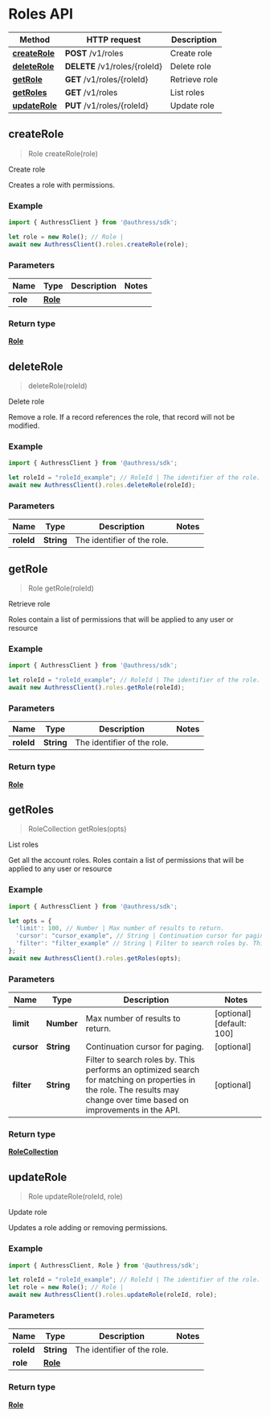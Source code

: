 # Roles API


Method | HTTP request | Description
------------- | ------------- | -------------
[**createRole**](RolesApi.md#createRole) | **POST** /v1/roles | Create role
[**deleteRole**](RolesApi.md#deleteRole) | **DELETE** /v1/roles/{roleId} | Delete role
[**getRole**](RolesApi.md#getRole) | **GET** /v1/roles/{roleId} | Retrieve role
[**getRoles**](RolesApi.md#getRoles) | **GET** /v1/roles | List roles
[**updateRole**](RolesApi.md#updateRole) | **PUT** /v1/roles/{roleId} | Update role



## createRole

> Role createRole(role)

Create role

Creates a role with permissions.

### Example

```javascript
import { AuthressClient } from '@authress/sdk';

let role = new Role(); // Role | 
await new AuthressClient().roles.createRole(role);
```

### Parameters


Name | Type | Description  | Notes
------------- | ------------- | ------------- | -------------
 **role** | [**Role**](Role.md)|  | 

### Return type

[**Role**](Role.md)


## deleteRole

> deleteRole(roleId)

Delete role

Remove a role. If a record references the role, that record will not be modified.

### Example

```javascript
import { AuthressClient } from '@authress/sdk';

let roleId = "roleId_example"; // RoleId | The identifier of the role.
await new AuthressClient().roles.deleteRole(roleId);
```

### Parameters


Name | Type | Description  | Notes
------------- | ------------- | ------------- | -------------
 **roleId** | **String**| The identifier of the role. | 


## getRole

> Role getRole(roleId)

Retrieve role

Roles contain a list of permissions that will be applied to any user or resource

### Example

```javascript
import { AuthressClient } from '@authress/sdk';

let roleId = "roleId_example"; // RoleId | The identifier of the role.
await new AuthressClient().roles.getRole(roleId);
```

### Parameters


Name | Type | Description  | Notes
------------- | ------------- | ------------- | -------------
 **roleId** | **String**| The identifier of the role. | 

### Return type

[**Role**](Role.md)


## getRoles

> RoleCollection getRoles(opts)

List roles

Get all the account roles. Roles contain a list of permissions that will be applied to any user or resource

### Example

```javascript
import { AuthressClient } from '@authress/sdk';

let opts = {
  'limit': 100, // Number | Max number of results to return.
  'cursor': "cursor_example", // String | Continuation cursor for paging.
  'filter': "filter_example" // String | Filter to search roles by. This performs an optimized search for matching on properties in the role. The results may change over time based on improvements in the API.
};
await new AuthressClient().roles.getRoles(opts);
```

### Parameters


Name | Type | Description  | Notes
------------- | ------------- | ------------- | -------------
 **limit** | **Number**| Max number of results to return. | [optional] [default: 100]
 **cursor** | **String**| Continuation cursor for paging. | [optional] 
 **filter** | **String**| Filter to search roles by. This performs an optimized search for matching on properties in the role. The results may change over time based on improvements in the API. | [optional] 

### Return type

[**RoleCollection**](RoleCollection.md)


## updateRole

> Role updateRole(roleId, role)

Update role

Updates a role adding or removing permissions.

### Example

```javascript
import { AuthressClient, Role } from '@authress/sdk';

let roleId = "roleId_example"; // RoleId | The identifier of the role.
let role = new Role(); // Role | 
await new AuthressClient().roles.updateRole(roleId, role);
```

### Parameters


Name | Type | Description  | Notes
------------- | ------------- | ------------- | -------------
 **roleId** | **String**| The identifier of the role. | 
 **role** | [**Role**](Role.md)|  | 

### Return type

[**Role**](Role.md)

